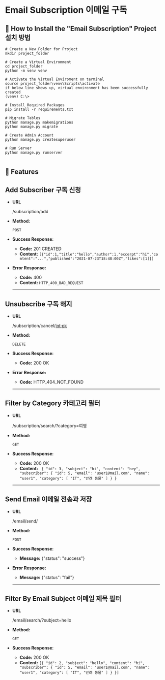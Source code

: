 # Email Subscription 이메일 구독

## 📌 How to Install the "Email Subscription" Project 설치 방법
```
# Create a New Folder for Project
mkdir project_folder

# Create a Virtual Environment 
cd project_folder 
python -m venv venv

# Activate the Virtual Enviroment on terminal
source project_folder\venv\Scripts\activate
if below line shows up, virtual environment has been successfully created
(venv) C:\> 

# Install Required Packages
pip install -r requirements.txt

# Migrate Tables
python manage.py makemigrations 
python manage.py migrate

# Create Admin Account
python manage.py createsuperuser

# Run Server
python manage.py runserver


```
## 📌 Features

## Add Subscriber 구독 신청

- **URL**

    /subscription/add

- **Method:**

    `POST`

- **Success Response:**
    - **Code:** 201 CREATED
    - **Content:** `[{"id":1,"title":"hello","author":1,"excerpt":"hi","content":"...","published":"2021-07-23T18:48:00Z","likes":[1]}]`
    
  
- **Error Response:**
    - **Code:** 400
    - **Content:** `HTTP_400_BAD_REQUEST`

    -------------------------------------------------------------------------

## Unsubscribe 구독 해지

- **URL**

    /subscription/cancel/<int:pk>

- **Method:**

    `DELETE`   

- **Success Response:**
    - **Code:** 200 OK
  
- **Error Response:**
    - **Code:** HTTP_404_NOT_FOUND

    -------------------------------------------------------------------------

## Filter by Category 카테고리 필터

- **URL**

    /subscription/search/?category=여행

- **Method:**

    `GET`



- **Success Response:**
    - **Code:** 200 OK
    - **Content:** ` {
        "id": 3,
        "subject": "hi",
        "content": "hey",
        "subscriber": {
            "id": 5,
            "email": "user1@mail.com",
            "name": "user1",
            "category": [
                "IT",
                "반려 동물"
            ]
        }
    }`
    
  

    -------------------------------------------------------------------------

## Send Email 이메일 전송과 저장

- **URL**

    /email/send/

- **Method:**

    `POST`

- **Success Response:**
    - **Message:** {"status": "success"}
    
- **Error Response:**
    - **Message:** {"status": "fail"}

    -------------------------------------------------------------------------


## Filter By Email Subject 이메일 제목 필터

- **URL**

    /email/search/?subject=hello

- **Method:**

    `GET`


- **Success Response:**
    - **Code:** 200 OK
    - **Content:** `[{
        "id": 2,
        "subject": "hello",
        "content": "hi",
        "subscriber": {
            "id": 5,
            "email": "user1@mail.com",
            "name": "user1",
            "category": [
                "IT",
                "반려 동물"
            ]
        }
    }]`
    




